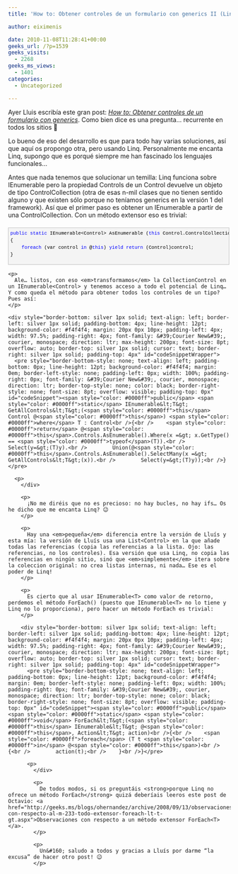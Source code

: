 ```yaml
---
title: 'How to: Obtener controles de un formulario con generics II (Linq al rescate).'

author: eiximenis

date: 2010-11-08T11:28:41+00:00
geeks_url: /?p=1539
geeks_visits:
  - 2268
geeks_ms_views:
  - 1401
categories:
  - Uncategorized

---
```

Ayer Lluis escribía este gran post: _[How to: Obtener controles de un formulario con generics][1]_. Como bien dice es una pregunta… recurrente en todos los sitios 🙂

Lo bueno de eso del desarrollo es que para todo hay varias soluciones, así que aquí os propongo otra, pero usando Linq. Personalmente me encanta Linq, supongo que es porqué siempre me han fascinado los lenguajes funcionales…

<!--more-->

Antes que nada tenemos que solucionar un temilla: Linq funciona sobre IEnumerable<T> pero la propiedad Controls de un Control devuelve un objeto de tipo ControlCollection (otra de esas n-mil clases que no tienen sentido alguno y que existen sólo porque no teníamos generics en la versión 1 del framework). Así que el primer paso es obtener un IEnumerable<Control> a partir de una ControlCollection. Con un método extensor eso es trivial:

<div style="border-bottom: silver 1px solid; text-align: left; border-left: silver 1px solid; padding-bottom: 4px; line-height: 12pt; background-color: #f4f4f4; margin: 20px 0px 10px; padding-left: 4px; width: 97.5%; padding-right: 4px; font-family: &#39;Courier New&#39;, courier, monospace; direction: ltr; max-height: 200px; font-size: 8pt; overflow: auto; border-top: silver 1px solid; cursor: text; border-right: silver 1px solid; padding-top: 4px" id="codeSnippetWrapper">
  <pre style="border-bottom-style: none; text-align: left; padding-bottom: 0px; line-height: 12pt; background-color: #f4f4f4; margin: 0em; border-left-style: none; padding-left: 0px; width: 100%; padding-right: 0px; font-family: &#39;Courier New&#39;, courier, monospace; direction: ltr; border-top-style: none; color: black; border-right-style: none; font-size: 8pt; overflow: visible; padding-top: 0px" id="codeSnippet"><span style="color: #0000ff">public</span> <span style="color: #0000ff">static</span> IEnumerable&lt;Control&gt; AsEnumerable (<span style="color: #0000ff">this</span> Control.ControlCollection @<span style="color: #0000ff">this</span>)<br />{<br />    <span style="color: #0000ff">foreach</span> (var control <span style="color: #0000ff">in</span> @<span style="color: #0000ff">this</span>) <span style="color: #0000ff">yield</span> <span style="color: #0000ff">return</span> (Control)control;<br />}</pre>
  
  <p>
    </div> 
    
    <p>
      Ale… listos, con eso <em>transformamos</em> la CollectionControl en un IEnumerable<Control> y tenemos acceso a todo el potencial de Linq… Y como queda el método para obtener todos los controles de un tipo? Pues así:
    </p>
    
    <div style="border-bottom: silver 1px solid; text-align: left; border-left: silver 1px solid; padding-bottom: 4px; line-height: 12pt; background-color: #f4f4f4; margin: 20px 0px 10px; padding-left: 4px; width: 97.5%; padding-right: 4px; font-family: &#39;Courier New&#39;, courier, monospace; direction: ltr; max-height: 200px; font-size: 8pt; overflow: auto; border-top: silver 1px solid; cursor: text; border-right: silver 1px solid; padding-top: 4px" id="codeSnippetWrapper">
      <pre style="border-bottom-style: none; text-align: left; padding-bottom: 0px; line-height: 12pt; background-color: #f4f4f4; margin: 0em; border-left-style: none; padding-left: 0px; width: 100%; padding-right: 0px; font-family: &#39;Courier New&#39;, courier, monospace; direction: ltr; border-top-style: none; color: black; border-right-style: none; font-size: 8pt; overflow: visible; padding-top: 0px" id="codeSnippet"><span style="color: #0000ff">public</span> <span style="color: #0000ff">static</span> IEnumerable&lt;T&gt; GetAllControls&lt;T&gt;(<span style="color: #0000ff">this</span> Control @<span style="color: #0000ff">this</span>) <span style="color: #0000ff">where</span> T : Control<br />{<br />    <span style="color: #0000ff">return</span> @<span style="color: #0000ff">this</span>.Controls.AsEnumerable().Where(x =&gt; x.GetType() == <span style="color: #0000ff">typeof</span>(T)).<br />        Select(y=&gt;(T)y).<br />        Union(@<span style="color: #0000ff">this</span>.Controls.AsEnumerable().SelectMany(x =&gt; GetAllControls&lt;T&gt;(x)).<br />        Select(y=&gt;(T)y));<br />}</pre>
      
      <p>
        </div> 
        
        <p>
          ¡No me diréis que no es precioso: no hay bucles, no hay ifs… Os he dicho que me encanta Linq? 😉
        </p>
        
        <p>
          Hay una <em>pequeña</em> diferencia entre la versión de Lluís y esta mía: la versión de Lluís usa una List<Control> en la que añade todas las referencias (copia las referencias a la lista. Ojo: las referencias, no los controles). Esa versión que usa Linq, no copia las referencias en ningún sitio, sinó que <em>simplemente</em> itera sobre la coleccion original: no crea listas internas, ni nada… Ese es el poder de Linq!
        </p>
        
        <p>
          Es cierto que al usar IEnumerable<T> como valor de retorno, perdemos el método ForEach() (puesto que IEnumerable<T> no lo tiene y Linq no lo proporciona), pero hacer un método ForEach es trivial:
        </p>
        
        <div style="border-bottom: silver 1px solid; text-align: left; border-left: silver 1px solid; padding-bottom: 4px; line-height: 12pt; background-color: #f4f4f4; margin: 20px 0px 10px; padding-left: 4px; width: 97.5%; padding-right: 4px; font-family: &#39;Courier New&#39;, courier, monospace; direction: ltr; max-height: 200px; font-size: 8pt; overflow: auto; border-top: silver 1px solid; cursor: text; border-right: silver 1px solid; padding-top: 4px" id="codeSnippetWrapper">
          <pre style="border-bottom-style: none; text-align: left; padding-bottom: 0px; line-height: 12pt; background-color: #f4f4f4; margin: 0em; border-left-style: none; padding-left: 0px; width: 100%; padding-right: 0px; font-family: &#39;Courier New&#39;, courier, monospace; direction: ltr; border-top-style: none; color: black; border-right-style: none; font-size: 8pt; overflow: visible; padding-top: 0px" id="codeSnippet"><span style="color: #0000ff">public</span> <span style="color: #0000ff">static</span> <span style="color: #0000ff">void</span> ForEach&lt;T&gt;(<span style="color: #0000ff">this</span> IEnumerable&lt;T&gt; @<span style="color: #0000ff">this</span>, Action&lt;T&gt; action)<br />{<br />    <span style="color: #0000ff">foreach</span> (T t <span style="color: #0000ff">in</span> @<span style="color: #0000ff">this</span>)<br />    {<br />        action(t);<br />    }<br />}</pre>
          
          <p>
            </div> 
            
            <p>
              De todos modos, si os preguntáis <strong>porque Linq no ofrece un método ForEach</strong> quizá deberíais leeros este post de Octavio: <a href="http://geeks.ms/blogs/ohernandez/archive/2008/09/13/observaciones-con-respecto-al-m-233-todo-extensor-foreach-lt-t-gt.aspx">Observaciones con respecto a un método extensor ForEach<T></a>.
            </p>
            
            <p>
              Un&#160; saludo a todos y gracias a Lluís por darme “la excusa” de hacer otro post! 😉
            </p>

 [1]: http://geeks.ms/blogs/lfranco/archive/2010/11/05/how-to-obtener-controles-de-un-formulario-con-generics.aspx